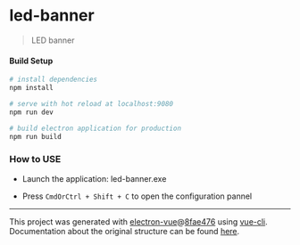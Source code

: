 # led-banner

> LED banner

#### Build Setup

``` bash
# install dependencies
npm install

# serve with hot reload at localhost:9080
npm run dev

# build electron application for production
npm run build

```

### How to USE

- Launch the application: led-banner.exe

- Press `CmdOrCtrl + Shift + C` to open the configuration pannel


---

This project was generated with [electron-vue](https://github.com/SimulatedGREG/electron-vue)@[8fae476](https://github.com/SimulatedGREG/electron-vue/tree/8fae4763e9d225d3691b627e83b9e09b56f6c935) using [vue-cli](https://github.com/vuejs/vue-cli). Documentation about the original structure can be found [here](https://simulatedgreg.gitbooks.io/electron-vue/content/index.html).
